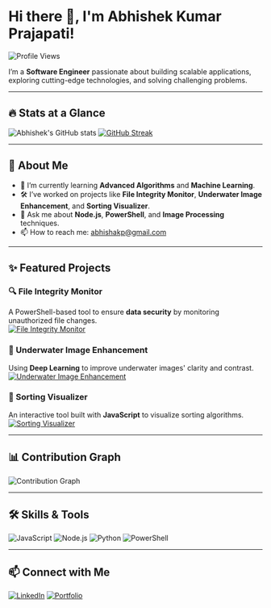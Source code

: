 # Hi there 👋, I'm Abhishek Kumar Prajapati!

![Profile Views](https://komarev.com/ghpvc/?username=abhish-akp&style=flat-square&color=brightgreen)

I’m a **Software Engineer** passionate about building scalable applications, exploring cutting-edge technologies, and solving challenging problems.  

---

## 🔥 Stats at a Glance

![Abhishek's GitHub stats](https://github-readme-stats.vercel.app/api?username=abhish-akp&show_icons=true&theme=radical)
[![GitHub Streak](https://streak-stats.demolab.com?user=abhish-akp&theme=radical&hide_border=true)](https://git.io/streak-stats)

---

## 🚀 About Me

- 🌱 I’m currently learning **Advanced Algorithms** and **Machine Learning**.  
- 🛠 I’ve worked on projects like **File Integrity Monitor**, **Underwater Image Enhancement**, and **Sorting Visualizer**.  
- 💬 Ask me about **Node.js**, **PowerShell**, and **Image Processing** techniques.  
- 📫 How to reach me: [abhishakp@gmail.com](mailto:abhishakp@gmail.com)

---

## ✨ Featured Projects

### 🔍 File Integrity Monitor
A PowerShell-based tool to ensure **data security** by monitoring unauthorized file changes.  
[![File Integrity Monitor](https://img.shields.io/github/stars/abhish-akp/File-Integrity-Monitor?style=social)](https://github.com/abhish-akp/File-Integrity-Monitor)

### 🌊 Underwater Image Enhancement
Using **Deep Learning** to improve underwater images' clarity and contrast.  
[![Underwater Image Enhancement](https://img.shields.io/github/stars/abhish-akp/UnderWater-Image-Enhancement-?style=social)](https://github.com/abhish-akp/UnderWater-Image-Enhancement-)

### 🧠 Sorting Visualizer
An interactive tool built with **JavaScript** to visualize sorting algorithms.  
[![Sorting Visualizer](https://img.shields.io/github/stars/abhish-akp/Sorting-Visualizer?style=social)](https://github.com/abhish-akp/Sorting-Visualizer)

---

## 📊 Contribution Graph

![Contribution Graph](https://github.com/abhish-akp/abhish-akp/raw/output/github-contribution-grid-snake.svg)

---

## 🛠️ Skills & Tools

![JavaScript](https://img.shields.io/badge/-JavaScript-F7DF1E?style=flat&logo=javascript&logoColor=black)
![Node.js](https://img.shields.io/badge/-Node.js-339933?style=flat&logo=node.js&logoColor=white)
![Python](https://img.shields.io/badge/-Python-3776AB?style=flat&logo=python&logoColor=white)
![PowerShell](https://img.shields.io/badge/-PowerShell-5391FE?style=flat&logo=powershell&logoColor=white)

---

## 📫 Connect with Me

[![LinkedIn](https://img.shields.io/badge/-Abhishek_Kumar_Prajapati-blue?style=flat&logo=linkedin)](https://linkedin.com/in/your-linkedin-profile)
[![Portfolio](https://img.shields.io/badge/-Portfolio-black?style=flat&logo=github)](https://abhish-akp.github.io/)

